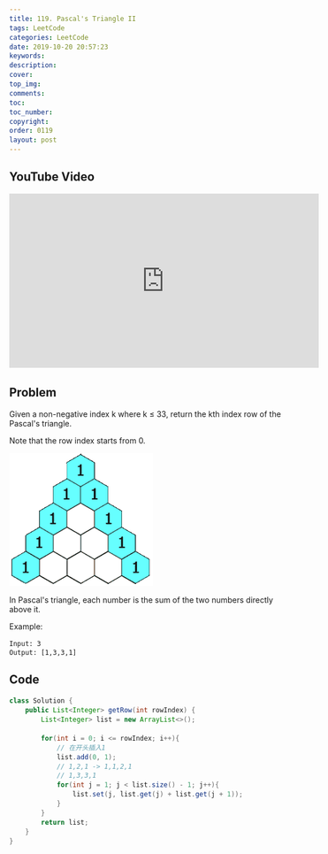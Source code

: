 ```yaml
---
title: 119. Pascal's Triangle II
tags: LeetCode
categories: LeetCode
date: 2019-10-20 20:57:23
keywords:
description:
cover:
top_img:
comments:
toc:
toc_number:
copyright:
order: 0119
layout: post
---
```


## YouTube Video

<iframe width="560" height="315" src="https://www.youtube.com/embed/OKCpLpT_qYI" frameborder="0" allow="accelerometer; autoplay; encrypted-media; gyroscope; picture-in-picture" allowfullscreen></iframe>

## Problem

Given a non-negative index k where k ≤ 33, return the kth index row of the Pascal's triangle.

Note that the row index starts from 0.

![image tooltip here](./assets/119.gif)

In Pascal's triangle, each number is the sum of the two numbers directly above it.

Example:

```
Input: 3
Output: [1,3,3,1]
```

## Code

```java
class Solution {
    public List<Integer> getRow(int rowIndex) {
        List<Integer> list = new ArrayList<>();

        for(int i = 0; i <= rowIndex; i++){
            // 在开头插入1
            list.add(0, 1);
            // 1,2,1 -> 1,1,2,1
            // 1,3,3,1
            for(int j = 1; j < list.size() - 1; j++){
                list.set(j, list.get(j) + list.get(j + 1));
            }
        }
        return list;
    }
}
```
